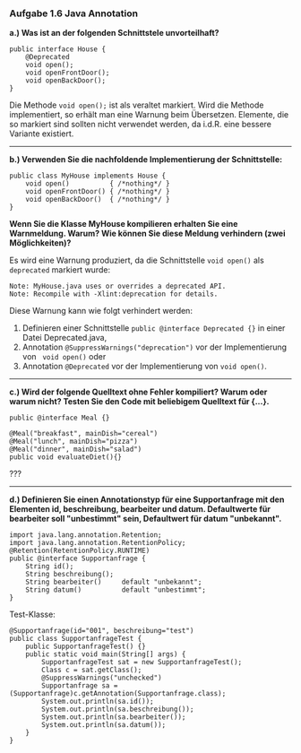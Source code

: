 ### Aufgabe 1.6 Java Annotation
**a.) Was ist an der folgenden Schnittstele unvorteilhaft?**
```
public interface House {
    @Deprecated
    void open();
    void openFrontDoor();
    void openBackDoor();
}
```
Die Methode `void open();` ist als veraltet markiert. Wird die Methode implementiert, so erhält man eine Warnung beim Übersetzen. Elemente, die so markiert sind sollten nicht verwendet werden, da i.d.R. eine bessere Variante existiert.


----
**b.) Verwenden Sie die nachfoldende Implementierung der Schnittstelle:**
```
public class MyHouse implements House {
    void open()          { /*nothing*/ }
    void openFrontDoor() { /*nothing*/ }
    void openBackDoor()  { /*nothing*/ }
}
```
**Wenn Sie die Klasse MyHouse kompilieren erhalten Sie eine Warnmeldung. Warum? Wie können Sie diese Meldung verhindern (zwei Möglichkeiten)?**

Es wird eine Warnung produziert, da die Schnittstelle `void open()` als `deprecated` markiert wurde:
```
Note: MyHouse.java uses or overrides a deprecated API.
Note: Recompile with -Xlint:deprecation for details.
```
Diese Warnung kann wie folgt verhindert werden:

1. Definieren einer Schnittstelle `public @interface Deprecated {}` in einer Datei Deprecated.java,
2. Annotation `@SuppressWarnings("deprecation")` vor der Implementierung von ` void open()` oder
3. Annotation `@Deprecated` vor der Implementierung von `void open()`.


----
**c.) Wird der folgende Quelltext ohne Fehler kompiliert? Warum oder warum nicht? Testen Sie den Code mit beliebigem Quelltext für {...}.**
```
public @interface Meal {}

@Meal("breakfast", mainDish="cereal")
@Meal("lunch", mainDish="pizza")
@Meal("dinner", mainDish="salad")
public void evaluateDiet(){}

```
???


----
**d.) Definieren Sie einen Annotationstyp für eine Supportanfrage mit den Elementen id, beschreibung, bearbeiter und datum. Defaultwerte für bearbeiter soll "unbestimmt" sein, Defaultwert für datum "unbekannt".**

```
import java.lang.annotation.Retention;
import java.lang.annotation.RetentionPolicy;
@Retention(RetentionPolicy.RUNTIME)
public @interface Supportanfrage {
    String id();
    String beschreibung();
    String bearbeiter()     default "unbekannt";
    String datum()          default "unbestimmt";
}
```

Test-Klasse:

```
@Supportanfrage(id="001", beschreibung="test")
public class SupportanfrageTest {
    public SupportanfrageTest() {}
    public static void main(String[] args) {
        SupportanfrageTest sat = new SupportanfrageTest();
        Class c = sat.getClass();
        @SuppressWarnings("unchecked")
        Supportanfrage sa = (Supportanfrage)c.getAnnotation(Supportanfrage.class);
        System.out.println(sa.id());
        System.out.println(sa.beschreibung());
        System.out.println(sa.bearbeiter());
        System.out.println(sa.datum());
    }
}
```
